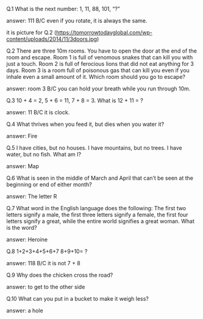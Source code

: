 
Q.1 What is the next number: 1, 11, 88, 101, “?” 

  answer: 111 B/C even if you rotate, it is always the same.

it is picture for Q.2 (https://tomorrowtodayglobal.com/wp-content/uploads/2014/11/3doors.jpg)

Q.2 There are three 10m rooms. You have to open the door at the end of the room and escape. Room 1 is full of venomous snakes that can kill you with just a touch. Room 2 is 
full of ferocious lions that did not eat anything  for 3 days. Room 3 is a room full of poisonous gas that can kill you even if you inhale even a small amount of it. Which room 
should you go to escape?

  answer: room 3 B/C you can hold your breath while you run through 10m.

Q.3 10 + 4 = 2,   5 + 6 = 11,   7 + 8 =  3.   What is 12 + 11 = ?

  answer: 11  B/C it is clock.

Q.4 What thrives when you feed it, but dies when you water it?

  answer: Fire

Q.5 I have cities, but no houses. I have mountains, but no trees. I have water, but no fish. What am I?

  answer: Map

Q.6 What is seen in the middle of March and April that can’t be seen at the beginning or end of either month?

  answer: The letter R

Q.7 What word in the English language does the following: The first two letters signify a male, the first three letters signify a female,
the first four letters signify a great, while the entire world signifies a great woman. What is the word? 

  answer: Heroine

Q.8 1+2+3+4+5+6+7
    8+9+10= ?

  answer: 118 B/C it is not 7 + 8

Q.9 Why does the chicken cross the road?

  answer: to get to the other side

Q.10 What can you put in a bucket to make it weigh less?

  answer: a hole
